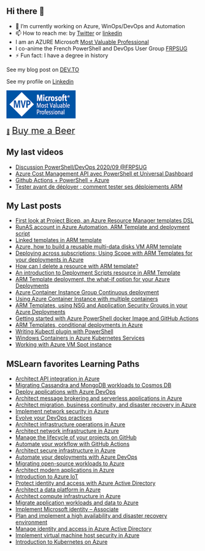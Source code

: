 ## Hi there 👋



- 🔭 I’m currently working on Azure, WinOps/DevOps and Automation
- 📫 How to reach me: by [Twitter](https://twitter.com/omiossec_med) or [linkedin](https://www.linkedin.com/in/omiossec/)
- I am an AZURE Microsoft [Most Valuable Professional](https://mvp.microsoft.com/en-us/PublicProfile/5003620?fullName=Olivier%20Miossec)
- I co-anime the French PowerShell and DevOps User Group [FRPSUG](https://frpsug.com/)
- ⚡ Fun fact: I have a degree in history

See my blog post on [DEV.TO](https://dev.to/omiossec)

See my profile on [Linkedin](https://www.linkedin.com/in/omiossec/)

![MVP](MVP_Logo_Horizontal_Secondary_Blue286_CMYK_72ppi.png)

<link href="https://fonts.googleapis.com/css?family=Cookie" rel="stylesheet"><a class="bmc-button" target="_blank" href="https://www.buymeacoffee.com/omiossec">🍺<span style="margin-left:5px;font-size:24px !important;">Buy me a Beer</span></a>


## My last videos

* [Discussion PowerShell/DevOps 2020/09 @FRPSUG](https://www.youtube.com/watch?v=0igOJ1AzZs8)
* [Azure Cost Management API avec PowerShell et Universal Dashboard](https://www.youtube.com/watch?v=z4g9dsCJTvk&t=2s)
* [Github Actions + PowerShell + Azure](https://www.youtube.com/watch?v=teVY7rtI-zc&t=22s)
* [Tester avant de déployer ; comment tester ses déploiements ARM](https://www.youtube.com/watch?v=NPBtHcL-I50&t=75s)

## My Last posts

* [First look at Project Bicep, an Azure Resource Manager templates DSL](https://dev.to/omiossec/first-look-at-project-bicep-an-azure-resource-manager-templates-dsl-4jif)
* [RunAS account in Azure Automation, ARM Template and deployment script](https://dev.to/xac0/using-multiple-ingresses-in-azure-aks-10do)
* [Linked templates in ARM template](https://dev.to/omiossec/linked-templates-in-arm-templates-4ha9)
* [Azure, how to build a reusable multi-data disks VM ARM template](https://dev.to/omiossec/azure-how-to-build-a-reusable-multi-data-disks-vm-arm-template-2ghn)
* [Deploying across subscriptions; Using Scope with ARM Templates for your deployments in Azure](https://dev.to/omiossec/using-scope-with-arm-templates-20co)
* [How can I delete a resource with ARM template?](https://dev.to/omiossec/how-can-i-delete-a-resource-with-arm-template-cke)
* [An introduction to Deployment Scripts resource in ARM Template](https://dev.to/omiossec/an-introduction-to-deployment-scripts-resource-in-azure-resource-manager-m8g)
* [ARM Template deployment, the what-if option for your Azure Deployments](https://dev.to/omiossec/arm-template-deployment-the-what-if-option-for-your-azure-deployments-17f7)
* [Azure Container Instance Group Continuous deployment](https://dev.to/omiossec/azure-container-instance-group-continuous-deployment-jo8)
* [Using Azure Container Instance with multiple containers](https://dev.to/omiossec/using-azure-container-instance-with-multiple-containers-43fd)
* [ARM Templates, using NSG and Application Security Groups in your Azure Deployments](https://dev.to/omiossec/arm-templates-using-nsg-and-application-security-groups-in-your-azure-deployments-1one)
* [Getting started with Azure PowerShell docker Image and GitHub Actions](https://dev.to/omiossec/getting-started-with-azure-powershell-docker-image-and-github-actions-1g7)
* [ARM Templates, conditional deployments in Azure](https://dev.to/omiossec/arm-templates-conditional-deployments-in-azure-5kc)
* [Writing Kubectl plugin with PowerShell](https://dev.to/omiossec/writing-kubectl-plugin-with-powershell-4c25)
* [Windows Containers in Azure Kubernetes Services](https://dev.to/omiossec/windows-containers-in-azure-kubernetes-services-1i0c)
* [Working with Azure VM Spot instance](https://dev.to/omiossec/working-with-azure-vm-spot-instance-1k02)


## MSLearn favorites Learning Paths

* [Architect API integration in Azure](https://docs.microsoft.com/en-gb/learn/paths/architect-api-integration/?WT.mc_id=AZ-MVP-5003620)
* [Migrating Cassandra and MongoDB workloads to Cosmos DB](https://docs.microsoft.com/en-gb/learn/paths/migrate-cassandra-mongo-db-workloads-to-cosmos-db/?WT.mc_id=AZ-MVP-5003620)
* [Deploy applications with Azure DevOps](https://docs.microsoft.com/en-gb/learn/paths/deploy-applications-with-azure-devops/?WT.mc_id=AZ-MVP-5003620)
* [Architect message brokering and serverless applications in Azure](https://docs.microsoft.com/en-gb/learn/paths/architect-messaging-serverless/?WT.mc_id=AZ-MVP-5003620)
* [Architect migration, business continuity, and disaster recovery in Azure](https://docs.microsoft.com/en-gb/learn/paths/architect-migration-bcdr/?WT.mc_id=AZ-MVP-5003620)
* [Implement network security in Azure](https://docs.microsoft.com/en-gb/learn/paths/implement-network-security/?WT.mc_id=AZ-MVP-5003620)
* [Evolve your DevOps practices](https://docs.microsoft.com/en-gb/learn/paths/evolve-your-devops-practices/?WT.mc_id=AZ-MVP-5003620)
* [Architect infrastructure operations in Azure](https://docs.microsoft.com/en-gb/learn/paths/architect-infrastructure-operations/?WT.mc_id=AZ-MVP-5003620)
* [Architect network infrastructure in Azure](https://docs.microsoft.com/en-gb/learn/paths/architect-network-infrastructure/?WT.mc_id=AZ-MVP-5003620)
* [Manage the lifecycle of your projects on GitHub](https://docs.microsoft.com/en-gb/learn/paths/manage-project-lifecycle-github/?WT.mc_id=AZ-MVP-5003620) 
* [Automate your workflow with GitHub Actions](https://docs.microsoft.com/en-gb/learn/paths/automate-workflow-github-actions/?WT.mc_id=AZ-MVP-5003620)
* [Architect secure infrastructure in Azure](https://docs.microsoft.com/en-gb/learn/paths/architect-secure-infrastructure/?WT.mc_id=AZ-MVP-5003620)
* [Automate your deployments with Azure DevOps](https://docs.microsoft.com/en-gb/learn/paths/automate-deployments-azure-devops/?WT.mc_id=AZ-MVP-5003620)
* [Migrating open-source workloads to Azure](https://docs.microsoft.com/en-gb/learn/paths/migrate-open-source-workloads/?WT.mc_id=AZ-MVP-5003620)
* [Architect modern applications in Azure](https://docs.microsoft.com/en-gb/learn/paths/architect-modern-apps/?WT.mc_id=AZ-MVP-5003620)
* [Introduction to Azure IoT](https://docs.microsoft.com/en-gb/learn/paths/introduction-to-azure-iot/?WT.mc_id=AZ-MVP-5003620)
* [Protect identity and access with Azure Active Directory](https://docs.microsoft.com/en-gb/learn/paths/m365-identity/?WT.mc_id=AZ-MVP-5003620)
* [Architect a data platform in Azure](https://docs.microsoft.com/en-gb/learn/paths/architect-data-platform/?WT.mc_id=AZ-MVP-5003620)
* [Architect compute infrastructure in Azure](https://docs.microsoft.com/en-gb/learn/paths/architect-compute-infrastructure/?WT.mc_id=AZ-MVP-5003620)
* [Migrate application workloads and data to Azure](https://docs.microsoft.com/en-gb/learn/paths/migrate-application-workloads-data-azure/?WT.mc_id=AZ-MVP-5003620)
* [Implement Microsoft identity – Associate](https://docs.microsoft.com/en-gb/learn/paths/m365-identity-associate/?WT.mc_id=AZ-MVP-5003620)
* [Plan and implement a high availability and disaster recovery environment](https://docs.microsoft.com/en-gb/learn/paths/plan-implement-high-availability-disaster-recovery-environment/?WT.mc_id=AZ-MVP-5003620)
* [Manage identity and access in Azure Active Directory](https://docs.microsoft.com/en-gb/learn/paths/manage-identity-and-access/?WT.mc_id=AZ-MVP-5003620)
* [Implement virtual machine host security in Azure](https://docs.microsoft.com/en-gb/learn/paths/implement-host-security/?WT.mc_id=AZ-MVP-5003620)
* [Introduction to Kubernetes on Azure](https://docs.microsoft.com/en-gb/learn/paths/intro-to-kubernetes-on-azure/?WT.mc_id=AZ-MVP-5003620)
